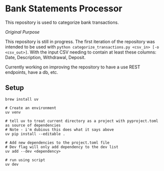 # Bank Statements Processor

This repository is used to categorize bank transactions.

_Original Purpose_

This repository is still in progress. The first iteration of the repository was intended to be used with `python categorize_transactions.py <csv_in> [-o <csv_out>]`.
With the input CSV needing to contain at least these columns: Date, Description, Withdrawal, Deposit.

Currently working on improving the repository to have a use REST endpoints, have a db, etc.


## Setup

```
brew install uv

# Create an environment
uv venv

# tell uv to treat current directory as a project with pyproject.toml as source of dependencies
# Note - i'm dubious this does what it says above
uv pip install --editable . 

# Add new dependencies to the project.toml file
# Dev flag will only add dependency to the dev list
uv add --dev <dependency>

# run using script
uv dev
```
